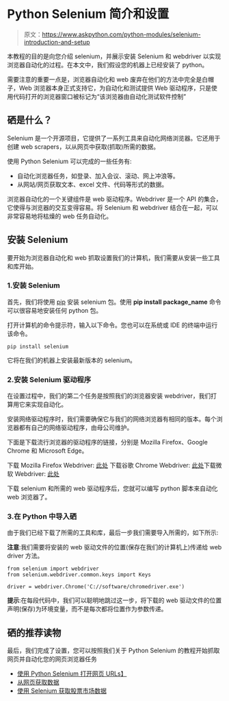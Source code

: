 # Python Selenium 简介和设置

> 原文：<https://www.askpython.com/python-modules/selenium-introduction-and-setup>

本教程的目的是向您介绍 selenium，并展示安装 Selenium 和 webdriver 以实现浏览器自动化的过程。在本文中，我们假设您的机器上已经安装了 python。

需要注意的重要一点是，浏览器自动化和 web 废弃在他们的方法中完全是白帽子，Web 浏览器本身正式支持它，为自动化和测试提供 Web 驱动程序，只是使用代码打开的浏览器窗口被标记为“该浏览器由自动化测试软件控制”

## 硒是什么？

Selenium 是一个开源项目，它提供了一系列工具来自动化网络浏览器。它还用于创建 web scrapers，以从网页中获取(抓取)所需的数据。

使用 Python Selenium 可以完成的一些任务有:

*   自动化浏览器任务，如登录、加入会议、滚动、网上冲浪等。
*   从网站/网页获取文本、excel 文件、代码等形式的数据。

浏览器自动化的一个关键组件是 web 驱动程序。Webdriver 是一个 API 的集合，它使得与浏览器的交互变得容易。将 Selenium 和 webdriver 结合在一起，可以非常容易地将枯燥的 web 任务自动化。

## 安装 Selenium

要开始为浏览器自动化和 web 抓取设置我们的计算机，我们需要从安装一些工具和库开始。

### 1.安装 Selenium

首先，我们将使用 [pip](https://www.askpython.com/python-modules/python-pip) 安装 selenium 包。使用 **pip install package_name** 命令可以很容易地安装任何 python 包。

打开计算机的命令提示符，输入以下命令。您也可以在系统或 IDE 的终端中运行该命令。

```
pip install selenium

```

它将在我们的机器上安装最新版本的 selenium。

### 2.安装 Selenium 驱动程序

在设置过程中，我们的第二个任务是按照我们的浏览器安装 webdriver，我们打算用它来实现自动化。

安装网络驱动程序时，我们需要确保它与我们的网络浏览器有相同的版本。每个浏览器都有自己的网络驱动程序，由母公司维护。

下面是下载流行浏览器的驱动程序的链接，分别是 Mozilla Firefox、Google Chrome 和 Microsoft Edge。

下载 Mozilla Firefox Webdriver: [此处](https://github.com/mozilla/geckodriver/releases)
下载谷歌 Chrome Webdriver: [此处](https://chromedriver.chromium.org/downloads)下载微软 Webdriver: [此处](https://developer.microsoft.com/en-us/microsoft-edge/tools/webdriver/)

下载 selenium 和所需的 web 驱动程序后，您就可以编写 python 脚本来自动化 web 浏览器了。

### 3.在 Python 中导入硒

由于我们已经下载了所需的工具和库，最后一步我们需要导入所需的，如下所示:

**注意**:我们需要将安装的 web 驱动文件的位置(保存在我们的计算机上)传递给 web driver 方法。

```
from selenium import webdriver
from selenium.webdriver.common.keys import Keys

driver = webdriver.Chrome('C://software/chromedriver.exe')

```

**提示**:在每段代码中，我们可以聪明地跳过这一步，将下载的 web 驱动文件的位置声明(保存)为环境变量，而不是每次都将位置作为参数传递。

## 硒的推荐读物

最后，我们完成了设置，您可以按照我们关于 Python Selenium 的教程开始抓取网页并自动化您的网页浏览器任务

*   [使用 Python Selenium 打开网页 URLs】](https://www.askpython.com/python-modules/open-webpage-urls-selenium)
*   [从网页获取数据](https://www.askpython.com/python-modules/fetch-website-data-selenium)
*   [使用 Selenium 获取股票市场数据](https://www.askpython.com/python-modules/fetch-stock-market-data-selenium)
